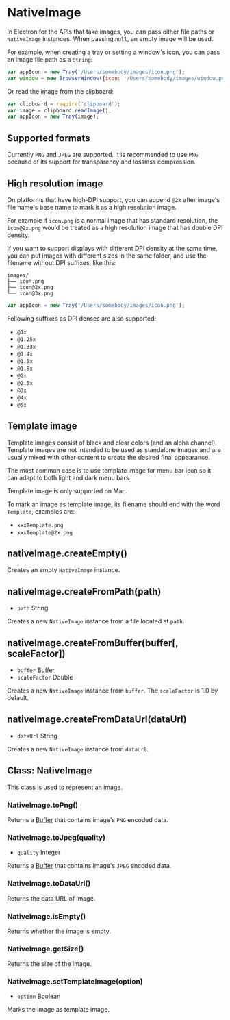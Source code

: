 ﻿# NativeImage

In Electron for the APIs that take images, you can pass either file paths or
`NativeImage` instances. When passing `null`, an empty image will be used.

For example, when creating a tray or setting a window's icon, you can pass an image
file path as a `String`:

```javascript
var appIcon = new Tray('/Users/somebody/images/icon.png');
var window = new BrowserWindow({icon: '/Users/somebody/images/window.png'});
```

Or read the image from the clipboard:

```javascript
var clipboard = require('clipboard');
var image = clipboard.readImage();
var appIcon = new Tray(image);
```

## Supported formats

Currently `PNG` and `JPEG` are supported. It is recommended to use `PNG`
because of its support for transparency and lossless compression.

## High resolution image

On platforms that have high-DPI support, you can append `@2x` after image's
file name's base name to mark it as a high resolution image.

For example if `icon.png` is a normal image that has standard resolution, the
`icon@2x.png` would be treated as a high resolution image that has double DPI
density.

If you want to support displays with different DPI density at the same time, you
can put images with different sizes in the same folder, and use the filename
without DPI suffixes, like this:

```text
images/
├── icon.png
├── icon@2x.png
└── icon@3x.png
```


```javascript
var appIcon = new Tray('/Users/somebody/images/icon.png');
```

Following suffixes as DPI denses are also supported:

* `@1x`
* `@1.25x`
* `@1.33x`
* `@1.4x`
* `@1.5x`
* `@1.8x`
* `@2x`
* `@2.5x`
* `@3x`
* `@4x`
* `@5x`

## Template image

Template images consist of black and clear colors (and an alpha channel).
Template images are not intended to be used as standalone images and are usually
mixed with other content to create the desired final appearance.

The most common case is to use template image for menu bar icon so it can adapt
to both light and dark menu bars.

Template image is only supported on Mac.

To mark an image as template image, its filename should end with the word
`Template`, examples are:

* `xxxTemplate.png`
* `xxxTemplate@2x.png`

## nativeImage.createEmpty()

Creates an empty `NativeImage` instance.

## nativeImage.createFromPath(path)

* `path` String

Creates a new `NativeImage` instance from a file located at `path`.

## nativeImage.createFromBuffer(buffer[, scaleFactor])

* `buffer` [Buffer][buffer]
* `scaleFactor` Double

Creates a new `NativeImage` instance from `buffer`. The `scaleFactor` is 1.0 by
default.

## nativeImage.createFromDataUrl(dataUrl)

* `dataUrl` String

Creates a new `NativeImage` instance from `dataUrl`.

## Class: NativeImage

This class is used to represent an image.

### NativeImage.toPng()

Returns a [Buffer][buffer] that contains image's `PNG` encoded data.

### NativeImage.toJpeg(quality)

* `quality` Integer

Returns a [Buffer][buffer] that contains image's `JPEG` encoded data.

### NativeImage.toDataUrl()

Returns the data URL of image.

### NativeImage.isEmpty()

Returns whether the image is empty.

### NativeImage.getSize()

Returns the size of the image.

[buffer]: https://iojs.org/api/buffer.html#buffer_class_buffer

### NativeImage.setTemplateImage(option)

* `option` Boolean

Marks the image as template image.
